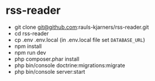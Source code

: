 # rss-reader

  * git clone git@github.com:rauls-kjarners/rss-reader.git
  * cd rss-reader
  * cp .env .env.local (in .env.local file set `DATABASE_URL`)
  * npm install
  * npm run dev
  * php composer.phar install
  * php bin/console doctrine:migrations:migrate
  * php bin/console server:start
